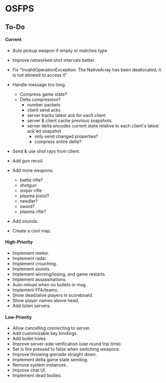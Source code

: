 # OSFPS

## To-Do

#### Current

* Auto pickup weapon if empty or matches type
* Improve networked shot intervals better.
* Fix "InvalidOperationException: The NativeArray has been deallocated, it is not allowed to access it"



* Handle message too long.
  * Compress game state?
  * Delta compression?
    * number packets
    * client send acks
    * server tracks latest ack for each client
    * server & client cache previous snapshots
    * server delta encodes current state relative to each client's latest ack'ed snapshot
      * only send changed properties?
      * compress entire delta?
* Send & use shot rays from client.

* Add gun recoil.
* Add more weapons.
  * battle rifle?
  * shotgun
  * sniper rifle
  * plasma pistol?
  * needler?
  * sword?
  * plasma rifle?
* Add sounds.
* Create a cool map.

#### High-Priority

* Implement melee.
* Implement radar.
* Implement crouching.
* Implement assists.
* Implement winning/losing, and game restarts.
* Implement assassinations.
* Auto-reload when no bullets in mag.
* Implement FFA/teams.
* Show dead/alive players in scoreboard.
* Show player names above head.
* Add listen servers.

#### Low-Priority

* Allow cancelling connecting to server.
* Add customizable key bindings.
* Add bullet holes.
* Improve server-side verification (use round trip time).
* Set is fire pressed to false when switching weapons.
* Improve throwing grenade straight down.
* Implement delta game state sending.
* Remove system instances.
* Improve chat UI.
* Implement dead bodies.